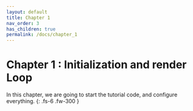 ```yaml
---
layout: default
title: Chapter 1
nav_order: 3
has_children: true
permalink: /docs/chapter_1
---
```


# Chapter 1 : Initialization and render Loop

In this chapter, we are going to start the tutorial code, and configure everything.
{: .fs-6 .fw-300 }
